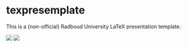 # texpresemplate

This is a (non-official) Radboud University LaTeX presentation template.

<img style="max-width: 100%;" src="https://raw.githubusercontent.com/gisodal/texpresemplate/figures/figures/example1.png" />
<img style="max-width: 100%;" src="https://raw.githubusercontent.com/gisodal/texpresemplate/figures/figures/example2.png" />
